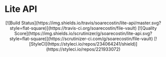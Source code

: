 # Lite API

<p align="center">
[![Build Status](https://img.shields.io/travis/soarecostin/lite-api/master.svg?style=flat-square)](https://travis-ci.org/soarecostin/file-vault)
[![Quality Score](https://img.shields.io/scrutinizer/g/soarecostin/lite-api.svg?style=flat-square)](https://scrutinizer-ci.com/g/soarecostin/file-vault)
[![StyleCI](https://styleci.io/repos/234064241/shield)](https://styleci.io/repos/221933072)
</p>
